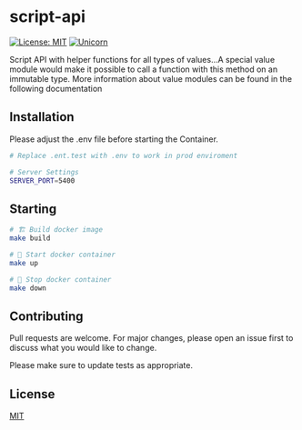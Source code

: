 # script-api
[![License: MIT](https://img.shields.io/badge/License-MIT-yellow.svg)](https://github.com/kori2000/telegram-bot/blob/main/LICENSE)
[![Unicorn](https://img.shields.io/badge/nyancat-approved-ff69b4.svg)](https://www.youtube.com/watch?v=QH2-TGUlwu4)

Script API with helper functions for all types of values...A special value module would make it possible to call a function with this method on an immutable type. More information about value modules can be found in the following documentation

## Installation

Please adjust the .env file before starting the Container.

```bash
# Replace .ent.test with .env to work in prod enviroment

# Server Settings
SERVER_PORT=5400
```

## Starting

```bash
# 🏗️ Build docker image
make build

# 🚀 Start docker container
make up

# 🛑 Stop docker container
make down
```

## Contributing
Pull requests are welcome. For major changes, please open an issue first to discuss what you would like to change.

Please make sure to update tests as appropriate.

## License
[MIT](https://choosealicense.com/licenses/mit/)